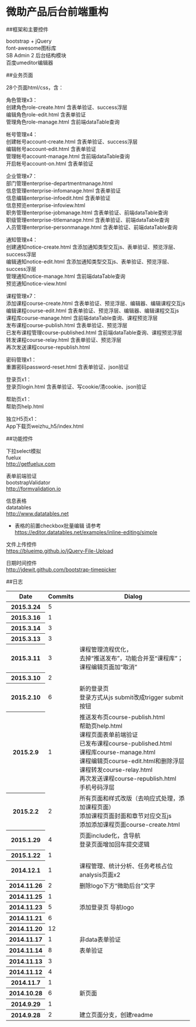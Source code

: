 微助产品后台前端重构
==========

##框架和主要控件

bootstrap + jQuery  
font-awesome图标库  
SB Admin 2 后台结构模块  
百度umeditor编辑器

##业务页面

28个页面html/css，含：

角色管理x3：  
创建角色role-create.html  含表单验证、success浮层  
编辑角色role-edit.html  含表单验证  
管理角色role-manage.html  含前端dataTable查询

帐号管理x4：  
创建帐号account-create.html  含表单验证、success浮层  
编辑帐号account-edit.html  含表单验证  
管理帐号account-manage.html  含前端dataTable查询  
开启帐号account-on.html  含表单验证

企业管理x7：  
部门管理enterprise-departmentmanage.html  
信息管理enterprise-infomanage.html  含表单验证  
信息编辑enterprise-infoedit.html  含表单验证  
信息预览enterprise-infoview.html  
职务管理enterprise-jobmanage.html  含表单验证、前端dataTable查询  
职级管理enterprise-titlemanage.html  含表单验证、前端dataTable查询  
人员管理enterprise-personmanage.html  含表单验证、前端dataTable查询

通知管理x4：  
创建通知notice-create.html  含添加通知类型交互js、表单验证、预览浮层、success浮层  
编辑通知notice-edit.html  含添加通知类型交互js、表单验证、预览浮层、success浮层  
管理通知notice-manage.html  含前端dataTable查询  
预览通知notice-view.html

课程管理x7：  
添加课程course-create.html  含表单验证、预览浮层、编辑器、编辑课程交互js  
编辑课程course-edit.html  含表单验证、预览浮层、编辑器、编辑课程交互js  
课程库course-manage.html  含前端dataTable查询、课程预览浮层  
发布课程course-publish.html  含表单验证、预览浮层  
已发布课程管理course-published.html  含前端dataTable查询、课程预览浮层  
转发课程course-relay.html  含表单验证、预览浮层  
再次发送课程course-republish.html

密码管理x1：  
重置密码password-reset.html 含表单验证、json验证

登录页x1：  
登录页login.html  含表单验证、写cookie/清cookie、json验证

帮助页x1：  
帮助页help.html

独立H5页x1：  
App下载页weizhu_h5/index.html

##功能控件

下拉select模拟  
fuelux  
http://getfuelux.com

表单前端验证  
bootstrapValidator  
http://formvalidation.io

信息表格  
datatables  
http://www.datatables.net  
* 表格的前置checkbox批量编辑 请参考 https://editor.datatables.net/examples/inline-editing/simple

文件上传控件  
https://blueimp.github.io/jQuery-File-Upload

日期时间控件  
http://jdewit.github.com/bootstrap-timepicker

##日志

<style>
#style_tb{ display:table}
</style>
<table id="style_tb">
<thead>
<th>Date</th>
<th>Commits</th>
<th>Dialog</th>
</thead>
<tbody>
<tr>
<th>2015.3.24</th>
<td>5</td>
<td></td>
</tr>

<tr>
<th>2015.3.16</th>
<td>1</td>
<td></td>
</tr>

<tr>
<th>2015.3.14</th>
<td>3</td>
<td></td>
</tr>

<tr>
<th>2015.3.13</th>
<td>3</td>
<td></td>
</tr>

<tr>
<th>2015.3.11</th>
<td>3</td>
<td>课程管理流程优化， <br />
	去掉“推送发布”，功能合并至“课程库”； <br />
	课程编辑页面加“取消”  </td>
</tr>

<tr>
<th>2015.3.10</th>
<td>2</td>
<td></td>
</tr>

<tr>
<th>2015.2.10</th>
<td>6</td>
<td>新的登录页 <br />
	登录方式从js submit改成trigger submit按钮 </td>
</tr>

<tr>
<th>2015.2.9</th>
<td>1</td>
<td>推送发布页course-publish.html <br />
	帮助页help.html <br />
	课程页面表单前端验证 <br />
	已发布课程course-published.html <br />
	课程库course-manage.html <br />
	课程编辑页course-edit.html和删除浮层 <br />
	课程转发course-relay.html <br />
	再次发送课程course-republish.html <br />
	手机号码浮层</td>
</tr>

<tr>
<th>2015.2.2</th>
<td>2</td>
<td>所有页面和样式改版（去响应式处理，添加课程页面） <br />
	添加课程页面封面和章节对应交互js <br />
	添加添加课程页面course-create.html </td>
</tr>

<tr>
<th>2015.1.29</th>
<td>4</td>
<td>页面include化，含导航 <br />
	登录页面增加回车提交逻辑</td>
</tr>

<tr>
<th>2015.1.22</th>
<td>1</td>
<td></td>
</tr>

<tr>
<th>2014.12.1</th>
<td>1</td>
<td>课程管理、统计分析、任务考核占位 <br />
	analysis页面x2 </td>
</tr>

<tr>
<th>2014.11.26</th>
<td>2</td>
<td>删除logo下方“微助后台”文字</td>
</tr>

<tr>
<th>2014.11.25</th>
<td>1</td>
<td></td>
</tr>

<tr>
<th>2014.11.23</th>
<td>5</td>
<td>添加登录页 导航logo</td>
</tr>

<tr>
<th>2014.11.21</th>
<td>6</td>
<td></td>
</tr>

<tr>
<th>2014.11.20</th>
<td>12</td>
<td></td>
</tr>

<tr>
<th>2014.11.17</th>
<td>1</td>
<td>非data表单验证</td>
</tr>

<tr>
<th>2014.11.14</th>
<td>8</td>
<td>表单验证</td>
</tr>

<tr>
<th>2014.11.13</th>
<td>3</td>
<td></td>
</tr>

<tr>
<th>2014.11.12</th>
<td>4</td>
<td></td>
</tr>

<tr>
<th>2014.11.7</th>
<td>1</td>
<td></td>
</tr>

<tr>
<th>2014.10.28</th>
<td>6</td>
<td>新页面</td>
</tr>

<tr>
<th>2014.9.29</th>
<td>1</td>
<td></td>
</tr>

<tr>
<th>2014.9.28</th>
<td>2</td>
<td>建立页面分支，创建readme</td>
</tr>
</tbody>
</table>